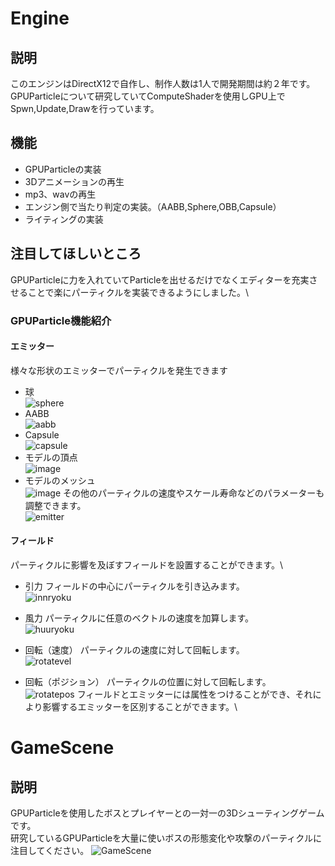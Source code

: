 # Engine
## 説明
このエンジンはDirectX12で自作し、制作人数は1人で開発期間は約２年です。\
GPUParticleについて研究していてComputeShaderを使用しGPU上でSpwn,Update,Drawを行っています。
## 機能
* GPUParticleの実装
* 3Dアニメーションの再生
* mp3、wavの再生
* エンジン側で当たり判定の実装。（AABB,Sphere,OBB,Capsule）
* ライティングの実装
## 注目してほしいところ
GPUParticleに力を入れていてParticleを出せるだけでなくエディターを充実させることで楽にパーティクルを実装できるようにしました。\
### GPUParticle機能紹介
#### エミッター
様々な形状のエミッターでパーティクルを発生できます
* 球\
  ![sphere](https://github.com/user-attachments/assets/554ebff7-1ab8-4159-afbe-5f4cf959dd83)
* AABB\
![aabb](https://github.com/user-attachments/assets/b29d65b1-9d66-4613-aa41-c1546e1fe103)
* Capsule\
  ![capsule](https://github.com/user-attachments/assets/9ed6aee4-e645-444c-860d-2febb512ff54)
* モデルの頂点\
  ![image](https://github.com/user-attachments/assets/526d9122-cffe-4d05-be91-51fcd9f2a134)
* モデルのメッシュ\
![image](https://github.com/user-attachments/assets/1808c076-29bc-4cd2-add1-ad110c2bea45)
その他のパーティクルの速度やスケール寿命などのパラメーターも調整できます。\
![emitter](https://github.com/user-attachments/assets/79097d46-94bd-4aed-84b4-e57afffaa368)

#### フィールド
パーティクルに影響を及ぼすフィールドを設置することができます。\

* 引力
  フィールドの中心にパーティクルを引き込みます。\
  ![innryoku](https://github.com/user-attachments/assets/14b78aba-561e-4b7b-9492-2223e73c49d4)

* 風力
  パーティクルに任意のベクトルの速度を加算します。\
  ![huuryoku](https://github.com/user-attachments/assets/5390a2d9-c24c-4dbf-be01-9b29995032f0)

* 回転（速度）
  パーティクルの速度に対して回転します。\
  ![rotatevel](https://github.com/user-attachments/assets/1da3ceb3-a057-4f9d-9b98-6c713c4cedab)

* 回転（ポジション）
  パーティクルの位置に対して回転します。\
  ![rotatepos](https://github.com/user-attachments/assets/39163b48-9dfe-4126-8676-56ea04980f79)
フィールドとエミッターには属性をつけることができ、それにより影響するエミッターを区別することができます。\

# GameScene
## 説明
GPUParticleを使用したボスとプレイヤーとの一対一の3Dシューティングゲームです。\
研究しているGPUParticleを大量に使いボスの形態変化や攻撃のパーティクルに注目してください。
![GameScene](https://github.com/user-attachments/assets/62440a37-9832-49e3-b625-39a50e1586b5)
